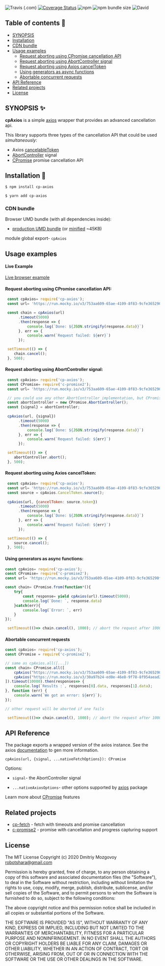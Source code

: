 ![Travis (.com)](https://img.shields.io/travis/com/DigitalBrainJS/cp-axios)
[![Coverage Status](https://coveralls.io/repos/github/DigitalBrainJS/cp-axios/badge.svg?branch=master)](https://coveralls.io/github/DigitalBrainJS/cp-axios?branch=master)
![npm](https://img.shields.io/npm/dm/cp-axios)
![npm bundle size](https://img.shields.io/bundlephobia/minzip/cp-axios)
![David](https://img.shields.io/david/DigitalBrainJS/cp-axios)

## Table of contents :page_with_curl:
- [SYNOPSIS](#synopsis-sparkles)
- [Installation](#installation-hammer)
- [CDN bundle](#cdn-bundle)
- [Usage examples](#usage-examples)
    - [Request aborting using CPromise cancellation  API](#request-aborting-using-cpromise-cancellation-api)
    - [Request aborting using AbortController signal](#request-aborting-using-abortcontroller-signal)
    - [Request aborting using Axios cancelToken](#request-aborting-using-axios-canceltoken)
    - [Using generators as async functions](#using-generators-as-async-functions)
    - [Abortable concurrent requests](#abortable-concurrent-requests)
- [API Reference](#api-reference)    
- [Related projects](#related-projects)    
- [License](#license)    


## SYNOPSIS :sparkles:

**cpAxios** is a simple [axios](https://www.npmjs.com/package/axios) wrapper that provides an advanced cancellation api.

This library supports three types of the cancellation  API that could be used *simultaneously*:
- Axios [cancelableToken](https://github.com/axios/axios#cancellation)
- [AbortController](https://developer.mozilla.org/en-US/docs/Web/API/AbortController) signal
- [CPromise](https://www.npmjs.com/package/c-promise2) promise cancellation  API 

## Installation :hammer:

```bash
$ npm install cp-axios
```

```bash
$ yarn add cp-axios
```

### CDN bundle
Browser UMD bundle (with all dependencies inside):
- [production UMD bundle](https://unpkg.com/cp-axios) (or [minified](https://unpkg.com/cp-axios/dist/cp-axios.umd.min.js) ~45KB)

module global export- `cpAxios`

## Usage examples

#### Live Example

[Live browser example](https://codesandbox.io/s/strange-almeida-1lcjj)

#### Request aborting using CPromise cancellation API:
````javascript
 const cpAxios= require('cp-axios');
 const url= 'https://run.mocky.io/v3/753aa609-65ae-4109-8f83-9cfe365290f0?mocky-delay=5s';

 const chain = cpAxios(url)
      .timeout(5000)
      .then(response => {
          console.log(`Done: ${JSON.stringify(response.data)}`)
      }, err => {
          console.warn(`Request failed: ${err}`)
      });

 setTimeout(() => {
    chain.cancel();
 }, 500);
````

#### Request aborting using AbortController signal:
````javascript
 const cpAxios= require('cp-axios');
 const CPromise= require('c-promise2');
 const url= 'https://run.mocky.io/v3/753aa609-65ae-4109-8f83-9cfe365290f0?mocky-delay=5s';

 // you could use any other AbortController implementation, but CPromise already provides it
 const abortController = new CPromise.AbortController();
 const {signal} = abortController;
 
 cpAxios(url, {signal})
      .timeout(5000)
      .then(response => {
          console.log(`Done: ${JSON.stringify(response.data)}`)
      }, err => {
          console.warn(`Request failed: ${err}`)
      });

 setTimeout(() => {
    abortController.abort();
 }, 500);
````

#### Request aborting using Axios cancelToken:
````javascript
 const cpAxios= require('cp-axios');
 const url= 'https://run.mocky.io/v3/753aa609-65ae-4109-8f83-9cfe365290f0?mocky-delay=5s';
 const source = cpAxios.CancelToken.source();
 
 cpAxios(url, {cancelToken: source.token})
      .timeout(5000)
      .then(response => {
          console.log(`Done: ${JSON.stringify(response.data)}`)
      }, err => {
          console.warn(`Request failed: ${err}`)
      });

 setTimeout(() => {
    source.cancel();
 }, 500);
````

#### Using generators as async functions:

````javascript
const cpAxios= require('cp-axios');
const CPromise= require('c-promise2');
const url= 'https://run.mocky.io/v3/753aa609-65ae-4109-8f83-9cfe365290f0?mocky-delay=5s';

const chain= CPromise.from(function*(){
    try{
        const response= yield cpAxios(url).timeout(5000);
        console.log(`Done: `, response.data)
    }catch(err){
        console.log(`Error: `, err)
    }   
});

 setTimeout(()=> chain.cancel(), 1000); // abort the request after 1000ms 
````

#### Abortable concurrent requests

````javascript
const cpAxios= require('cp-axios');
const CPromise = require('c-promise2');

// same as cpAxios.all([...])
const chain= CPromise.all([
    cpAxios("https://run.mocky.io/v3/753aa609-65ae-4109-8f83-9cfe365290f0?mocky-delay=3s"),
    cpAxios("https://run.mocky.io/v3/30a97b24-ed0e-46e8-9f78-8f954aead2f8?mocky-delay=5s")
]).timeout(10000).then(responses=> {
    console.log(`Results :`, responses[0].data, responses[1].data);
}, function (err) {
    console.warn(`We got an error: ${err}`);
});

// other request will be aborted if one fails

 setTimeout(()=> chain.cancel(), 1000); // abort the request after 1000ms 
````

## API Reference

The package exports a wrapped version of the axios instance. 
See the axios [documentation](https://www.npmjs.com/package/axios#axios) to gen more information.

`cpAxios(url, {signal, ...nativeFetchOptions}): CPromise`

Options:

- `signal`- the AbortController signal

- `...nativeAxiosOptions`- other options supported by [axios](https://www.npmjs.com/package/axios) package

Learn more about [CPromise](https://www.npmjs.com/package/c-promise2) features 

## Related projects

- [cp-fetch](https://www.npmjs.com/package/cp-fetch) - fetch with timeouts and promise cancellation 
- [c-promise2](https://www.npmjs.com/package/c-promise2) - promise with cancellation and progress capturing support 

## License

The MIT License Copyright (c) 2020 Dmitriy Mozgovoy robotshara@gmail.com

Permission is hereby granted, free of charge, to any person obtaining a copy of this software and associated documentation files (the "Software"), to deal in the Software without restriction, including without limitation the rights to use, copy, modify, merge, publish, distribute, sublicense, and/or sell copies of the Software, and to permit persons to whom the Software is furnished to do so, subject to the following conditions:

The above copyright notice and this permission notice shall be included in all copies or substantial portions of the Software.

THE SOFTWARE IS PROVIDED "AS IS", WITHOUT WARRANTY OF ANY KIND, EXPRESS OR IMPLIED,
INCLUDING BUT NOT LIMITED TO THE WARRANTIES OF MERCHANTABILITY, FITNESS FOR A PARTICULAR
PURPOSE AND NONINFRINGEMENT. IN NO EVENT SHALL THE AUTHORS OR COPYRIGHT HOLDERS BE LIABLE FOR ANY CLAIM,
DAMAGES OR OTHER LIABILITY, WHETHER IN AN ACTION OF CONTRACT, TORT OR OTHERWISE, ARISING FROM,
OUT OF OR IN CONNECTION WITH THE SOFTWARE OR THE USE OR OTHER DEALINGS IN THE SOFTWARE.

